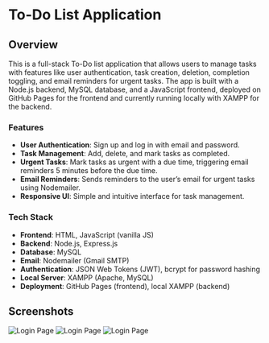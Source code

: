 # To-Do List Application

## Overview

This is a full-stack To-Do list application that allows users to manage tasks with features like user authentication, task creation, deletion, completion toggling, and email reminders for urgent tasks. The app is built with a Node.js backend, MySQL database, and a JavaScript frontend, deployed on GitHub Pages for the frontend and currently running locally with XAMPP for the backend.

### Features

- **User Authentication**: Sign up and log in with email and password.
- **Task Management**: Add, delete, and mark tasks as completed.
- **Urgent Tasks**: Mark tasks as urgent with a due time, triggering email reminders 5 minutes before the due time.
- **Email Reminders**: Sends reminders to the user’s email for urgent tasks using Nodemailer.
- **Responsive UI**: Simple and intuitive interface for task management.

### Tech Stack

- **Frontend**: HTML, JavaScript (vanilla JS)
- **Backend**: Node.js, Express.js
- **Database**: MySQL
- **Email**: Nodemailer (Gmail SMTP)
- **Authentication**: JSON Web Tokens (JWT), bcrypt for password hashing
- **Local Server**: XAMPP (Apache, MySQL)
- **Deployment**: GitHub Pages (frontend), local XAMPP (backend)

## Screenshots

![Login Page](https://github.com/rahul-raval-2912/To-Do_List/raw/main/screenshots/login-screenshot.png.jpeg)
![Login Page](https://github.com/rahul-raval-2912/To-Do_List/raw/main/screenshots/tasklist-screenshot.png.jpeg)
![Login Page](https://github.com/rahul-raval-2912/To-Do_List/raw/main/screenshots/login-screenshot.png.jpeg)


